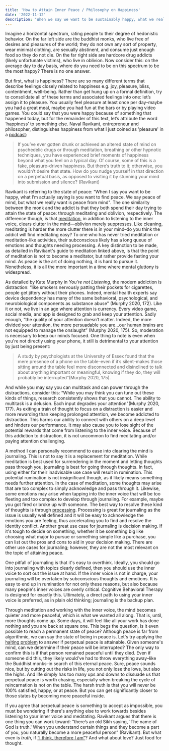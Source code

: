 ```yaml
---
title: 'How to Attain Inner Peace / Philosophy on Happiness'
date: '2022-11-12'
description: 'When we say we want to be sustainably happy, what we really want is perpetual peace. In this guide, we will cover peace and ways to clear your mind'
---
```


Imagine a horizontal spectrum, rating people to their degree of hedonistic behavior. On the far left side are the buddhist monks, who live free of desires and pleasures of the world; they do not own any sort of property, wear minimal clothing, are sexually abstinent, and consume just enough food so they do not die. On the far right side are hardcore drug addicts (likely unfortunate victims), who live in oblivion. Now consider this: on the average day to day basis, where do you need to be on this spectrum to be the most happy? There is no one answer.

But first, what is happiness? There are so many different terms that describe feelings closely related to happiness e.g. joy, pleasure, bliss, contentment, well-being. Rather than get hung up on a formal definition, try to consolidate all of these terms and associated feelings into one: let’s assign it to pleasure. You usually feel pleasure at least once per day–maybe you had a great meal, maybe you had fun at the bars or by playing video games. You could say that you were happy because of something that happened today, but for the remainder of this text, let’s attribute the word ‘happiness’ to something else. Naval Ravikant, entrepreneur and philosopher, distinguishes happiness from what I just coined as 'pleasure' in a [podcast](https://nav.al/happiness):

> If you’ve ever gotten drunk or achieved an altered state of mind on psychedelic drugs or through meditation, breathing or other hypnotic techniques, you have experienced brief moments of happiness beyond what you feel on a typical day. Of course, some of this is a fake, pleasure-driven happiness. But there’s truth to it; otherwise, you wouldn’t desire that state. How do you nudge yourself in that direction on a perpetual basis, as opposed to visiting it by stunning your mind into submission and silence? (Ravikant)

Ravikant is referring to the state of peace: “When I say you want to be happy, what I’m actually saying is you want to find peace. We say peace of mind, but what we really want is peace from mind". The one similarity between the monk and the addict is that they both spend their day trying to attain the state of peace: through meditating and oblivion, respectively. The difference though, is that [meditation](https://twitter.com/naval/status/1261481222359801856), in addition to listening to the inner voice, clears clutter in the mind—oblivion merely suppresses. Like cleaning, meditating is harder the more clutter there is in your mind–do you think the addict will find meditating easy? To one who has never tried meditation or meditation-like activities, their subconscious likely has a long queue of emotions and thoughts needing processing. A key distinction to be made, as detailed in Ravikant's guide to meditation linked above, is that the point of meditation is not to become a meditator, but rather provide fasting your mind. As peace is the art of doing nothing, it is hard to pursue it. Nonetheless, it is all the more important in a time where mental gluttony is widespread.

As detailed by Kate Murphy in _You’re not Listening_, the modern addiction is distraction: “like smokers nervously patting their pockets for cigarettes, people get jittery without their phones. Indeed, mental health experts say device dependency has many of the same behavioral, psychological, and neurobiological components as substance abuse" (Murphy 2020, 172). Like it or not, we live in an age where attention is currency. Every video game, social media, and app is designed to grab and keep your attention. Sadly enough, “the quality of your attention doesn’t matter. Indeed, the more divided your attention, the more persuadable you are…our human brains are not equipped to manage the onslaught” (Murphy 2020, 175). So, moderation is necessary to keep our minds focused. One thing to note is even when you're not directly using your phone, it still is detrimental to your attention by just being present:

> A study by psychologists at the University of Essex found that the mere presence of a phone on the table–even if it’s silent–makes those sitting around the table feel more disconnected and disinclined to talk about anything important or meaningful, knowing if they do, they will probably be interrupted”(Murphy 2020, 175).

And while you may say you can multitask and can power through the distractions, consider this: “While you may think you can tune out these kinds of things, research consistently shows that you cannot. The ability to multitask is a delusion. Each input degrades your attention"(Murphy 2020, 177). As exiting a train of thought to focus on a distraction is easier and more rewarding than keeping prolonged attention, we become addicted to distraction. This harms our ability to connect with others on a deep level and hinders our performance. It may also cause you to lose sight of the potential rewards that come from listening to the inner voice. Because of this addiction to distraction, it is not uncommon to find meditating and/or paying attention challenging.

A method I can personally recommend to ease into clearing the mind is journaling. This is not to say it is a replacement for meditation. While meditation is best used for surrendering in the moment and letting thoughts pass through you, journaling is best for going through thoughts. In fact, using either for their inadvisable use case will result in rumination. This potential rumination is not insignificant though, as it likely means something needs further attention. In the case of meditation, some thoughts may arise that are too complex to simply acknowledge and pass through it. Likewise, some emotions may arise when tapping into the inner voice that will be too fleeting and too complex to develop through journaling. For example, maybe you got fired or broke up with someone. The best way to resolve these kind of thoughts is through [processing](https://youtu.be/_tLxPkbXkEc). Processing is great for journaling as the issue is usually well defined and it will be easy to acknowledge the emotions you are feeling, thus accelerating you to find and resolve the identity conflict. Another great use case for journaling is decision making. If it's tough to decide on something, whether it be something big like choosing what major to pursue or something simple like a purchase, you can list out the pros and cons to aid in your decision making. There are other use cases for journaling; however, they are not the most relevant on the topic of attaining peace.

One pitfall of journaling is that it's easy to overthink. Ideally, you should go into journaling with topics clearly defined, then you should use the inner voice to sort out the issue at hand. If the inner voice is not in charge, your journaling will be overtaken by subconscious thoughts and emotions. It is easy to end up in rumination for not only these reasons, but also because many people's inner voices are overly critical. Cognitive Behavioral Therapy is designed for exactly this. Ultimately, a direct path to using your inner voice is preferred, as in plain old thinking; journaling is the backup plan.

Through meditation and working with the inner voice, the mind becomes quieter and more peaceful, which is what we wanted all along. That is, until, more thoughts come up. Some days, it will feel like all your work has done nothing and you are back at square one. This begs the question, is it even possible to reach a permanent state of peace? Although peace is far from algorithmic, we can say the state of being in peace is. Let's try applying the [halting problem](https://en.wikipedia.org/wiki/Halting_problem) to answer if perpetual peace is attainable. Given someone's mind, can we determine if their peace will be interrupted? The only way to confirm this is if that person remained peaceful until they died. Even if someone did this, they likely would’ve had to throw everything away–like the Buddhist monks–in search of this eternal peace. Sure, peace sounds nice, but by cutting out the risks in life, you not only lose the lows, but also the highs. And life simply has too many ups and downs to dissuade us that perpetual peace is worth chasing, especially when breaking the cycle of reincarnation is not on the table. The harsh truth is that you will never be 100% satisfied, happy, or at peace. But you can get significantly closer to those states by becoming more peaceful inside.

If you agree that perpetual peace is something to accept as impossible, you must be wondering if there's anything else to work towards besides listening to your inner voice and meditating. Ravikant argues that there is one thing you can work toward: “there’s an old Sikh saying, 'The name of God is truth.' When you understand certain things and they become a part of you, you naturally become a more peaceful person” (Ravikant). But what even is _truth_, if [“I think, therefore I am”](https://en.wikipedia.org/wiki/Cogito,_ergo_sum)? And what about love? Just food for thought.
